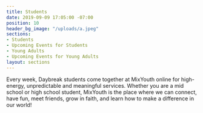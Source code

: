 ```yaml
---
title: Students
date: 2019-09-09 17:05:00 -07:00
position: 10
header_bg_image: "/uploads/a.jpeg"
sections:
- Students
- Upcoming Events for Students
- Young Adults
- Upcoming Events for Young Adults
layout: sections
---
```


Every week, Daybreak students come together at MixYouth online for high-energy, unpredictable and meaningful services. Whether you are a mid school or high school student, MixYouth is the place where we can connect, have fun, meet friends, grow in faith, and learn how to make a difference in our world!